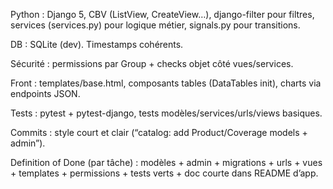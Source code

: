 Python : Django 5, CBV (ListView, CreateView…), django-filter pour filtres, services (services.py) pour logique métier, signals.py pour transitions.

DB : SQLite (dev). Timestamps cohérents.

Sécurité : permissions par Group + checks objet côté vues/services.

Front : templates/base.html, composants tables (DataTables init), charts via endpoints JSON.

Tests : pytest + pytest-django, tests modèles/services/urls/views basiques.

Commits : style court et clair (“catalog: add Product/Coverage models + admin”).

Definition of Done (par tâche) : modèles + admin + migrations + urls + vues + templates + permissions + tests verts + doc courte dans README d’app.